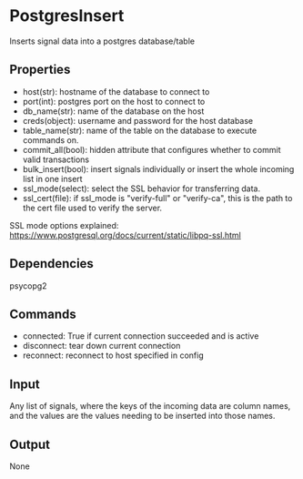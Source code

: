 PostgresInsert
==============

Inserts signal data into a postgres database/table

Properties
--------------
-  host(str): hostname of the database to connect to
-  port(int): postgres port on the host to connect to
-  db_name(str): name of the database on the host
-  creds(object): username and password for the host database
-  table_name(str): name of the table on the database to execute commands on.
-  commit_all(bool): hidden attribute that configures whether to commit valid transactions
-  bulk_insert(bool): insert signals individually or insert the whole incoming list in one insert
-  ssl_mode(select): select the SSL behavior for transferring data.
-  ssl_cert(file): if ssl_mode is "verify-full" or "verify-ca", this is the path to the cert file used to verify the server.


SSL mode options explained:
https://www.postgresql.org/docs/current/static/libpq-ssl.html

Dependencies
----------------
psycopg2

Commands
----------------
-  connected: True if current connection succeeded and is active
-  disconnect: tear down current connection
-  reconnect: reconnect to host specified in config

Input
-------
Any list of signals, where the keys of the incoming data are column names,
and the values are the values needing to be inserted into those names.

Output
---------
None
